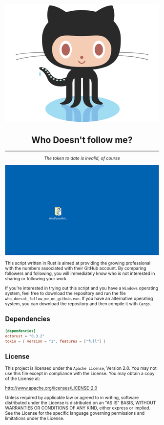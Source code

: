 <div align="center">

![logo](logo.png)

# Who Doesn't follow me?

---

*The token to date is invalid, of course*

![gif](gif.gif)

</div>

This script written in Rust is aimed at providing the growing professional with the numbers associated with their GitHub account. By comparing followers and following, you will immediately know who is not interested in sharing or following your work.

If you're interested in trying out this script and you have a `Windows` operating system, feel free to download the repository and run the file `who_doesnt_follow_me_on_github.exe`. If you have an alternative operating system, you can download the repository and then compile it with `Cargo`.

## Dependencies

```toml
[dependencies]
octorust = "0.3.2"
tokio = { version = "1", features = ["full"] }
```

## License

This project is licensed under the `Apache License`, Version 2.0. You may not use this file except in compliance with the License. You may obtain a copy of the License at:

http://www.apache.org/licenses/LICENSE-2.0

Unless required by applicable law or agreed to in writing, software distributed under the License is distributed on an "AS IS" BASIS, WITHOUT WARRANTIES OR CONDITIONS OF ANY KIND, either express or implied. See the License for the specific language governing permissions and limitations under the License.
